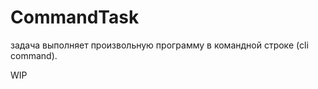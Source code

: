 CommandTask
===========

задача выполняет произвольную программу в командной строке (cli command).

WIP